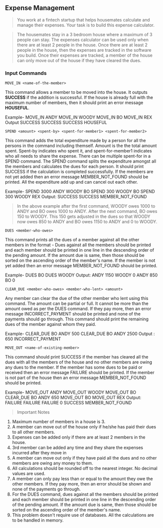 ## Expense Management ##


> You work at a fintech startup that helps housemates calculate and manage their expenses. Your task is to build this expense  calculator.

> The housemates stay in a 3 bedroom house where a maximum of 3 people can stay. The expenses calculator can be used only when there are at least 2 people in the house. Once there are at least 2 people in the house, then the expenses are tracked in the software you build. Once their expenses are tracked, a member of the house can only move out of the house if they have cleared the dues.

### Input Commands ###

```
MOVE_IN <name-of-the-member>
```

This command allows a member to be moved into the house. It outputs **SUCCESS** if the addition is successful. If the house is already full with the maximum number of members, then it should print an error message **HOUSEFUL**.

Example-
MOVE_IN ANDY
MOVE_IN WOODY
MOVE_IN BO
MOVE_IN REX
Output
SUCCESS
SUCCESS
SUCCESS
HOUSEFUL

```
SPEND <amount> <spent-by> <spent-for-member1> <spent-for-member2>
```

This command adds the total expenditure made by a person for all the persons in the command including themself. Amount is the the total amount spent. Spent-by indicates who spent it, and spent-for-member1 indicates who all needs to share the expense. There can be multiple spent-for in a SPEND command. The SPEND command splits the expenditure amongst all the members and calculates the dues for each person. It should print SUCCESS if the calculation is completed successfully. If the members are not yet added then an error message MEMBER_NOT_FOUND should be printed. All the expenditure add up and can cancel out each other.

Example-
SPEND 3000 ANDY WOODY BO
SPEND 300 WOODY BO
SPEND 300 WOODY REX
Output:
SUCCESS
SUCCESS
MEMBER_NOT_FOUND

>In the above example after the first command, WOODY owes 1000 to ANDY and BO owes 1000 to ANDY. After the next command, BO owes 150 to WOODY. This 150 gets adjusted in the dues so that WOODY now owes 850 to ANDY and BO owes 1150 to ANDY and 0 to WOODY.

```
DUES <member-who-owes>
```

This command prints all the dues of a member against all the other members in the format - <member-who-lent> <amount> Dues against all the members should be printed and each member should be printed in one line in the descending order of the pending amount. If the amount due is same, then those should be sorted on the ascending order of the member's name. If the member is not yet added then an error message MEMBER_NOT_FOUND should be printed.

Example-
DUES BO
DUES WOODY
Output:
ANDY 1150
WOODY 0
ANDY 850
BO 0

```
CLEAR_DUE <member-who-owes> <member-who-lent> <amount>
```

Any member can clear the due of the other member who lent using this command. The amount can be partial or full. It cannot be more than the amount owed as per the DUES command. If they pay more, then an error message INCORRECT_PAYMENT should be printed and none of the payments should go through. This command should print the remaining dues of the member against whom they paid.

Example-
CLEAR_DUE BO ANDY 500
CLEAR_DUE BO ANDY 2500
Output :
650
INCORRECT_PAYMENT

```
MOVE_OUT <name-of-existing-member>
```

This command should print SUCCESS if the member has cleared all the dues with all the members of the house and no other members are owing any dues to the member. If the member has some dues to be paid or received then an error message FAILURE should be printed. If the member is not part of the house then an error message MEMBER_NOT_FOUND should be printed.

Example-
MOVE_OUT ANDY
MOVE_OUT WOODY
MOVE_OUT BO
CLEAR_DUE BO ANDY 650
MOVE_OUT BO
MOVE_OUT REX
Output:
FAILURE
FAILURE
FAILURE
0
SUCCESS
MEMBER_NOT_FOUND

>Important Notes
1. Maximum number of members in a house is 3.
2. A member can move out of the house only if he/she has paid their dues to all other members.
3. Expenses can be added only if there are at least 2 members in the house.
4. 3rd member can be added any time and they share the expenses incurred after they move in
5. A member can move out only if they have paid all the dues and no other members are owing any money to them.
6. All calculations should be rounded off to the nearest integer. No decimal values are used.
7. A member can only pay less than or equal to the amount they owe the other members. If they pay more, then an error should be shown and none of the payments go through.
8. For the DUES command, dues against all the members should be printed and each member should be printed in one line in the descending order of the pending amount. If the amount due is same, then those should be sorted on the ascending order of the member's name.
9. This problem doesn't require use of databases. All the calculations are to be handled in memory.